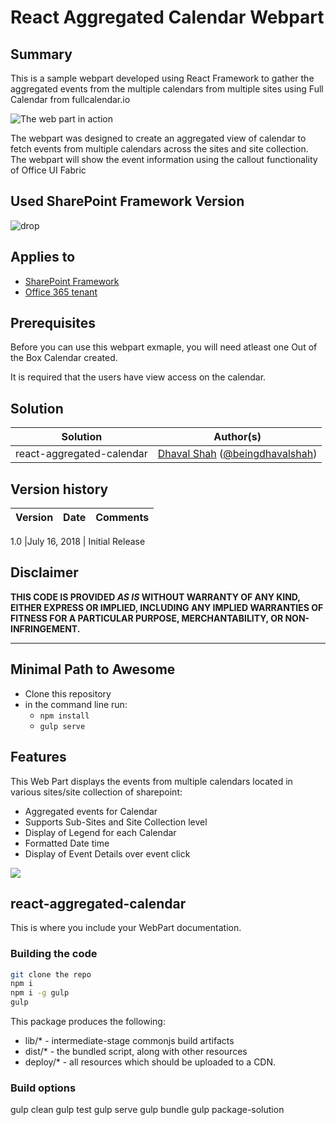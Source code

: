 # React Aggregated Calendar Webpart

## Summary
This is a sample webpart developed using React Framework to gather the aggregated events from the multiple calendars from multiple sites using Full Calendar from fullcalendar.io


![The web part in action](./assets/react-aggregated-calendar.gif)



The webpart was designed to create an aggregated view of calendar to fetch events from multiple calendars across the sites and site collection.
The webpart will show the event information using the callout functionality of Office UI Fabric



## Used SharePoint Framework Version 
![drop](https://img.shields.io/badge/version-GA-green.svg)

## Applies to

* [SharePoint Framework](https:/dev.office.com/sharepoint)
* [Office 365 tenant](https://dev.office.com/sharepoint/docs/spfx/set-up-your-development-environment)



## Prerequisites
 
Before you can use this webpart exmaple, you will need atleast one Out of the Box Calendar created.

It is required that the users have view access on the calendar.

## Solution

Solution|Author(s)
--------|---------
react-aggregated-calendar | [Dhaval Shah](https://www.linkedin.com/in/dhavalshah27) ([@beingdhavalshah](https://twitter.com/BeingDhavalShah))

## Version history

Version|Date|Comments
-------|----|--------

1.0 |July 16, 2018 | Initial Release

## Disclaimer
**THIS CODE IS PROVIDED *AS IS* WITHOUT WARRANTY OF ANY KIND, EITHER EXPRESS OR IMPLIED, INCLUDING ANY IMPLIED WARRANTIES OF FITNESS FOR A PARTICULAR PURPOSE, MERCHANTABILITY, OR NON-INFRINGEMENT.**

---

## Minimal Path to Awesome

- Clone this repository
- in the command line run:
  - `npm install`
  - `gulp serve`


## Features
This Web Part displays the events from multiple calendars located in various sites/site collection of sharepoint:

- Aggregated events for Calendar
- Supports Sub-Sites and Site Collection level
- Display of Legend for each Calendar
- Formatted Date time
- Display of Event Details over event click

<img src="https://telemetry.sharepointpnp.com/sp-dev-fx-webparts/samples/react-aggregated-calendar" />

## react-aggregated-calendar

This is where you include your WebPart documentation.

### Building the code

```bash
git clone the repo
npm i
npm i -g gulp
gulp
```

This package produces the following:

* lib/* - intermediate-stage commonjs build artifacts
* dist/* - the bundled script, along with other resources
* deploy/* - all resources which should be uploaded to a CDN.

### Build options

gulp clean
gulp test
gulp serve
gulp bundle
gulp package-solution
